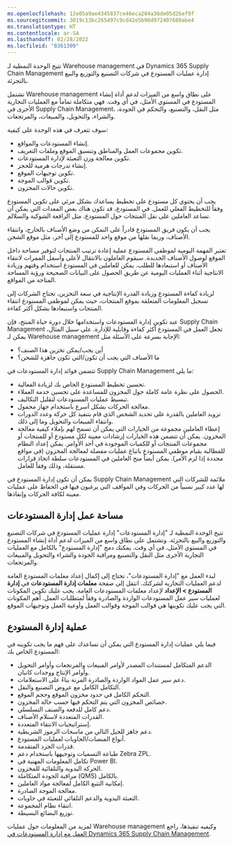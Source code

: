 ```yaml
---
ms.openlocfilehash: 12e05a9ae4345837ce46eca204a36de05d2bef9f
ms.sourcegitcommit: 3019c13bc265497c9cd42e5b96d972407680abe4
ms.translationtype: HT
ms.contentlocale: ar-SA
ms.lasthandoff: 02/28/2022
ms.locfileid: "8361309"
---
```

تتيح الوحدة النمطية لـ Warehouse management في Dynamics 365 Supply Chain Management إدارة عمليات المستودع في شركات التصنيع والتوزيع والبيع بالتجزئة.

تشتمل Warehouse management على نطاق واسع من الميزات لدعم أداة إنشاء المستودع في المستوي الأمثل، في أي وقت. فهي متكاملة تماماً مع العمليات التجارية الأخرى في Supply Chain Management، مثل النقل، والتصنيع، والتحكم في الجودة، والشراء، والتحويل، والمبيعات، والمرتجعات.

سوف تتعرف في هذه الوحدة على كيفية:

-   إنشاء المستودعات والمواقع.
-   تكوين مجموعات العمل والمناطق وتنسيق الموقع وملفات التعريف.
-   تكوين معالجة وزن التعبئة لإدارة المستودعات.
-   إنشاء تدرجات هرمية للحجز.
-   تكوين توجيهات الموقع.
-   تكوين قوالب الموجة.
-   تكوين حالات المخزون.

يجب أن يحتوي كل مستودع على تخطيط يساعدك بشكل مرئي على تكوين المستودع وفقاً للتخطيط الفعلي للعمل. في المستودع، قد تكون هناك بعض المعدات التي يمكن أن تساعد العاملين على نقل المنتجات حول المستودع، مثل الرافعة الشوكية والسلالم.

يجب أن يكون فريق المستودع قادراً على التمكن من وضع الأصناف بالخارج، وانتقاء الأصناف، وربما نقلها من موقع واحد للمستودع إلى آخر، مثل موقع الشحن.

تعتبر المهمة اليومية لموظفي المستودع عملية إعادة ترتيب المنتجات لتوفير مساحة داخل الموقع لوصول الأصناف الجديدة. سيقوم العاملون بالانتقال لأعلى وأسفل الممرات لانتقاء الأصناف أو استبعادها للطلب.
يمكن للعاملين في المستودع استخدام وقتهم وزيادة الانتاجية أثناء العمليات اليومية عن طريق الحصول على البيانات الصحيحة ورؤية المساحة المتاحة من المواقع.

لزيادة كفاءة المستودع وزيادة القدرة الإنتاجية في سعة التخزين، تحتاج الشركات إلى تسجيل المعلومات المتعلقة بموقع المنتجات، حيث يمكن لموظفي المستودع انتقاء المنتجات واستبعادها بشكل أكثر كفاءة.

عند تكوين إدارة المستودعات واستخدامها خلال دورة حياة المنتج، فإن Supply Chain Management تجعل العمل في المستودع أكثر كفاءة وقابلية للإدارة. على سبيل المثال، يمكن لـ Warehouse management الإجابة بسرعة على الأسئلة مثل:

-   أين يجب/يمكن تخزين هذا الصنف؟
-   ما الأصناف التي يجب أن تكون/التي تكون جاهزة للشحن؟

تتضمن فوائد إدارة المستودعات في Supply Chain Management ما يلي:

-   تحسين تخطيط المستودع الخاص بك لزيادة الفعالية.
-   الحصول على نظرة عامة كاملة حول المخزون للمساعدة على تحسين خدمة العملاء.
-   تبسيط عمليات المستودعات لتقليل التكاليف.
-   معالجة الحركات بشكل أسرع باستخدام جهاز محمول.
-   تزويد العاملين بالقدرة على تحديد الشخص الذي قام بتنفيذ كل حركة وعدد الدورات وانتقاء المبيعات والتحويل وما إلى ذلك.
-   إعطاء العاملين مجموعة من الخيارات التي يمكن أن تسمح لهم بإملاء كيفية معالجة المخزون. يمكن أن تتضمن هذه الخيارات إرشادات معينة لكل مستودع أو للمنتجات أو مجموعات المنتجات أو للكميات الموجودة في أحد الأوامر. يمكن إعداد النظام للمطالبة بقيام موظفي المستودع باتباع عمليات مفصلة لمعالجة المخزون (في مواقع محددة إذا لزم الأمر). يمكن أيضاً منح العاملين في المستودعات سلطة اتخاذ قرارات مستقلة، وذلك وفقاً للعامل.

يمكن أن تكون إدارة المستودع في Supply Chain Management ملائمة للشركات التي لها عدد كبير نسبياً من الحركات وفي المواقف التي يرغبون فيها في الحفاظ على عمليات معينة لكافة الحركات وإنفاذها.

## <a name="warehouse-management-workspace"></a>مساحة عمل إدارة المستودعات
تتيح الوحدة النمطية لـ "إدارة المستودعات" إدارة عمليات المستودع في شركات التصنيع والتوزيع والبيع بالتجزئة. وتشتمل على نطاق واسع من الميزات لدعم أداة إنشاء المستودع في المستوي الأمثل، في أي وقت. يمكنك دمج "إدارة المستودع" بالكامل مع العمليات التجارية الأخرى مثل النقل والتصنيع ومراقبة الجودة والشراء والتحويل والمبيعات والمرتجعات.

لبدء العمل مع "إدارة المستودعات"، تحتاج إلى إكمال إعداد معلمات المستودع العامة لدعم العمليات التجارية لشركتك.
انتقل إلى صفحة **معلمات إدارة المستودعات** في **إدارة المستودع > الإعداد** لإعداد معلمات المستودعات العامة.
يجب عليك تكوين المكونات لعمليات سير عمل المستودعات الواردة والصادرة وفقاً لمتطلبات العمل. أهم المكونات التي يجب عليك تكوينها هي قوالب الموجة وقوالب العمل وأوعية العمل وتوجيهات الموقع.


## <a name="warehouse-management-processes"></a>عملية إدارة المستودع

فيما يلي عمليات إدارة المستودع التي يمكن أن تساعدك على فهم ما يجب تكوينه في المستودع الخاص بك:

-   الدعم المتكامل لمستندات المصدر لأوامر المبيعات والمرتجعات وأوامر التحويل وأوامر الإنتاج ووحدات كانبان.
-   دعم سير عمل المواد الواردة والصادرة المرنة بناءً على الاستعلامات.
-   التكامل الكامل مع عروض التصنيع والنقل.
-   التحكم الكامل في حدود مخزون الموقع وحجم الموقع.
-   خصائص المخزون التي يتم التحكم فيها حسب حالة المخزون.
-   دعم كامل للدفعة والصنف التسلسلي.
-   القدرات المتعددة لاستلام الأصناف.
-   إستراتيجيات الانتقاء المتعددة.
-   دعم جاهز للجيل التالي من ماسحات الرموز الشريطية.
-   أنواع المنصات‬/الحاويات لعمليات المستودع.
-   قدرات الجرد المتقدمة.
-   طباعة التسميات وتوجيهها باستخدام دعم Zebra ZPL.
-   تكامل المعلومات المهنية في Power BI.
-   الحركة اليدوية والتلقائية للمخزون.
-   مراقبة الجودة المتكاملة (QMS) بالكامل.
-   إمكانية التتبع الكامل لمعالجة مواد العاملين.
-   معالجة الموجة الصادر‬ة.
-   التعبئة اليدوية والدعم التلقائي للتعبئة في حاويات.
-   انتقاء نظام المجموعة.
-   توزيع البضائع البسيطة.

لمزيد من المعلومات حول عمليات Warehouse management وكيفيه تنفيذها، راجع [العمل مع إدارة المستودعات في Dynamics 365 Supply Chain Management](/learn/modules/work-warehouse-management-dyn365-supply-chain-mgmt/?azure-portal=true).
